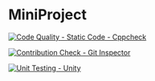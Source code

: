 # MiniProject
[![Code Quality - Static Code - Cppcheck](https://github.com/DeepthiReddyGB/MiniProject/actions/workflows/cppcheck.yml/badge.svg)](https://github.com/DeepthiReddyGB/MiniProject/actions/workflows/cppcheck.yml)

[![Contribution Check - Git Inspector](https://github.com/DeepthiReddyGB/MiniProject/actions/workflows/gitinspector.yml/badge.svg)](https://github.com/DeepthiReddyGB/MiniProject/actions/workflows/gitinspector.yml)

[![Unit Testing - Unity](https://github.com/DeepthiReddyGB/MiniProject/actions/workflows/unity.yml/badge.svg)](https://github.com/DeepthiReddyGB/MiniProject/actions/workflows/unity.yml)
